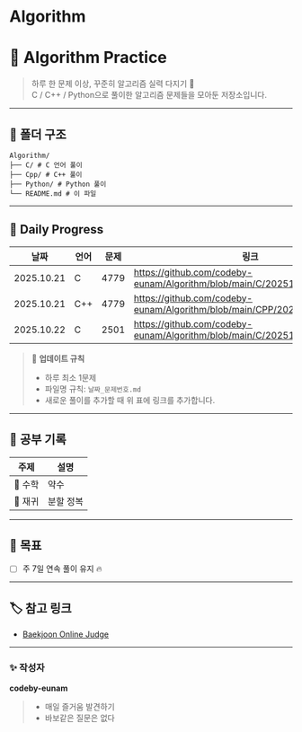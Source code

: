 # Algorithm

# 🧩 Algorithm Practice

> 하루 한 문제 이상, 꾸준히 알고리즘 실력 다지기 💪  
> C / C++ / Python으로 풀이한 알고리즘 문제들을 모아둔 저장소입니다.

---

## 📂 폴더 구조
```
Algorithm/
├── C/ # C 언어 풀이
├── Cpp/ # C++ 풀이
├── Python/ # Python 풀이
└── README.md # 이 파일
```


---

## 📅 Daily Progress

| 날짜 | 언어 | 문제 | 링크 |
|------|------|------|------|
|2025.10.21|C|4779|https://github.com/codeby-eunam/Algorithm/blob/main/C/20251021_4779.md|
|2025.10.21|C++|4779|https://github.com/codeby-eunam/Algorithm/blob/main/CPP/20251021_4779.md|
|2025.10.22|C|2501|https://github.com/codeby-eunam/Algorithm/blob/main/C/20251021_4779.md|

> 📌 **업데이트 규칙**  
> - 하루 최소 1문제  
> - 파일명 규칙: `날짜_문제번호.md`  
> - 새로운 풀이를 추가할 때 위 표에 링크를 추가합니다.  

---

## 🧠 공부 기록

| 주제 | 설명 |
|------|------|
| 🧮 수학 | 약수 |
| 🔂 재귀 | 분할 정복 |
---

## 🚀 목표
- [ ] 주 7일 연속 풀이 유지 🔥  

---

## 🏷️ 참고 링크

- [Baekjoon Online Judge](https://www.acmicpc.net/user/eunam)

---

### ✨ 작성자
**codeby-eunam**  
> - 매일 즐거움 발견하기
> - 바보같은 질문은 없다
